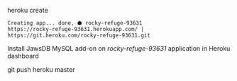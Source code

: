heroku create

```
Creating app... done, ⬢ rocky-refuge-93631
https://rocky-refuge-93631.herokuapp.com/ | https://git.heroku.com/rocky-refuge-93631.git
```

Install JawsDB MySQL add-on on *rocky-refuge-93631* application in Heroku dashboard


git push heroku master
